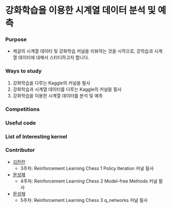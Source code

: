 # 강화학습을 이용한 시계열 데이터 분석 및 예측
### Purpose
- 케글의 시계열 데이터 및 강화학습 커널을 리뷰하는 것을 시작으로, 강학습과 시계열 데이터에 대해서 스터디하고자 합니다.

### Ways to study
1. 강화학습을 다루는 Kaggle의 커널을 필사
2. 강화학습과 시계열 데이터를 다루는 Kaggle의 커널을 필사
3. 강화학습을 이용한 시계열 데이터를 분석 및 예측

### Competitions

### Useful code

### List of Interesting kernel

### Contributor
- [김찬란](https://github.com/seriousran)
  - 3주차: Reinforcement Learning Chess 1 Policy Iteration 커널 필사
- [문성채](https://github.com/powersht22)
  - 4주차: Reinforcement Learning Chess 2 Model-free Methods 커널 필사
- [문성채](https://github.com/powersht22)
  - 5주차: Reinforcement Learning Chess 3 q_networks 커널 필사
